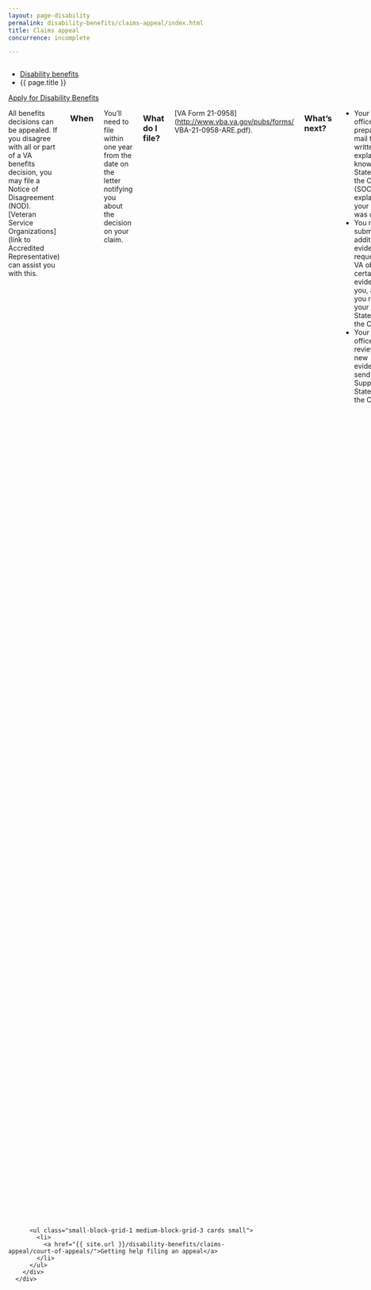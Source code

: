 ```yaml
---
layout: page-disability
permalink: disability-benefits/claims-appeal/index.html
title: Claims appeal
concurrence: incomplete

---
```


<div class="splash" markdown="0">
<div class="row" markdown="0">
<div class="small-12 columns" markdown="0">

<ul class="breadcrumbs" role="menubar" aria-label="Primary">
<li class="parent"><a href="{{ site.url }}/disability-benefits/">Disability benefits</a></li>
<li class="active">{{ page.title }}</li>
</ul>

</div>
</div>
</div>

<div class="main" role="main" markdown="0">

<div class="action-bar">
  <div class="row">
    <div class="small-12 columns">
      <a class="button small start" href="{{ site.url}}/disability-benefits/get/">Apply for Disability Benefits</a>
    </div>
  </div>  
</div>

<div class="section one" markdown="0">
<div class="primary" markdown="0">
<div class="row" markdown="0">
<div class="small-12 columns" markdown="1">

All benefits decisions can be appealed. If you disagree with all or part of a VA benefits decision, you may file a Notice of Disagreement (NOD). [Veteran Service Organizations](link to Accredited Representative) can assist you with this. 

### When
You’ll need to file within one year from the date on the letter notifying you about the decision on your claim. 

### What do I file?  
[VA Form 21-0958](http://www.vba.va.gov/pubs/forms/ VBA-21-0958-ARE.pdf).  

### What’s next?  
- Your local VA office will prepare and mail to you a written explanation, known as the Statement of the Case (SOC), which explains why your claim was denied. 
- You may submit additional evidence, or request that VA obtain certain evidence for you, after you receive your Statement of the Case.
- Your local VA office will review your new evidence and send you a Supplemental Statement of the Case.

### What if I still don’t agree?
If you disagree with the Statement of the Case, you can file a Substantive Appeal to the Board of Veterans’ Appeals. 

### When? 
You’ll need to file within one year from the date on the letter notifying you about the original decision on your claim or 60 days from the date on the letter accompanying the Statement of the Case, whichever gives you more time. 

### What do I file? 
[VA Form 9](http://www.va.gov/ vaforms/va/pdf/VA9.pdf). Check the status of your appeal by calling 1-800-827-1000 or going online to [eBenefits] (https://www.ebenefits.va.gov).

### How the Board of Appeals works: 
If you selected an optional in-person or video teleconference hearing with a Veterans Law Judge at the (Board of Veterans’ Appeals)[LINK TO OUR PAGE], the hearing will be scheduled at your local VA office (or in Washington, DC, if you selected that location). 
- You may request an optional personal hearing before an adjudicator who works at your local VA office or a Veterans Law Judge who works at the Board of Veterans’ Appeals.  
- If you request an optional hearing, it will significantly delay a Board decision because optional hearings take more time to schedule.  
- The Veterans Law Judge will make a decision on each issue of your appeal. The decision will grant, remand, or deny each issue. 
- Grant: If an issue is granted, your local VA office will notify you of the decision made by the Board of Veterans’ Appeals. 
- Remand: If an issue is remanded, it means that one or more issues in your appeal will be sent back to a local VA office for further evidence collection. Your appeal will return to the Board of Veterans’ Appeals when the local VA office complies with the Board’s remand instructions. 
- Deny: If an issue is denied, and you want to pursue further action, you may: 
  - File a new claim with your local VA office, 
  - File a motion asking the Board of Veterans’ Appeals to reconsider your appeal (there is no time limit to file this motion),
  - File a motion asking the Board of Veterans’ Appeals to review your appeal again because there was clear and obvious error in its decision (there is no time limit to file this motion), and/or 
  - File a Notice of Appeal with the United States Court of Appeals for Veterans Claims

### Filing a Notice of Appeal with the [Court of Appeals for Veteran Claims](link to beta page)

### When? 
You’ll need to file within 120 days from the date of the decision by the Board of Veterans’ Appeals (stamped on the first page of the decision). 

### What do I file? 
File a [Notice of Appeal] (http://www.uscourts.cavc.gov/ forms_fees.php). Send your Notice of Appeal to the Clerk of the Court of Appeals for Veterans Claims. Follow these [detailed instructions] (http://www.uscourts.cavc.gov/appeal.php).

### Learn more:
http://www.bva.va.gov/docs/Pamphlets/How-Do-I-Appeal-Booklet--508Compliance.pdf

</div>
</div>
</div>

<div class="navigation">
  <div class="row">
    <div class="small-12 columns">


          <ul class="small-block-grid-1 medium-block-grid-3 cards small">
            <li>
              <a href="{{ site.url }}/disability-benefits/claims-appeal/court-of-appeals/">Getting help filing an appeal</a>
            </li>
          </ul>
        </div>
      </div>
</div>


</div>
